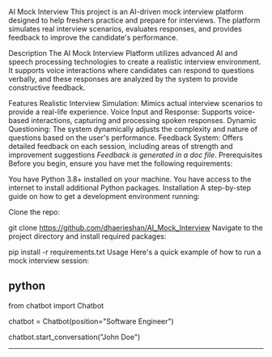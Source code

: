 AI Mock Interview 
This project is an AI-driven mock interview platform designed to help freshers practice and prepare for interviews. The platform simulates real interview scenarios, evaluates responses, and provides feedback to improve the candidate's performance.

Description
The AI Mock Interview Platform utilizes advanced AI and speech processing technologies to create a realistic interview environment. It supports voice interactions where candidates can respond to questions verbally, and these responses are analyzed by the system to provide constructive feedback.

Features
Realistic Interview Simulation: Mimics actual interview scenarios to provide a real-life experience.
Voice Input and Response: Supports voice-based interactions, capturing and processing spoken responses.
Dynamic Questioning: The system dynamically adjusts the complexity and nature of questions based on the user's performance.
Feedback System: Offers detailed feedback on each session, including areas of strength and improvement suggestions *Feedback is generated in a doc file*.
Prerequisites
Before you begin, ensure you have met the following requirements:

You have Python 3.8+ installed on your machine.
You have access to the internet to install additional Python packages.
Installation
A step-by-step guide on how to get a development environment running:

Clone the repo:

git clone https://github.com/dhaerieshan/AI_Mock_Interview
Navigate to the project directory and install required packages:


pip install -r requirements.txt
Usage
Here's a quick example of how to run a mock interview session:

python
-------------------------------------------------------------------
from chatbot import Chatbot 

chatbot = Chatbot(position="Software Engineer") 

chatbot.start_conversation("John Doe")

-------------------------------------------------------------------
